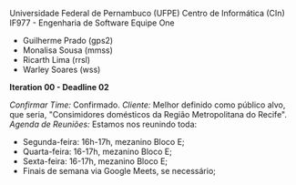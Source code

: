 Universidade Federal de Pernambuco (UFPE)
Centro de Informática (CIn)
IF977 - Engenharia de Software
Equipe One
- Guilherme Prado (gps2)
- Monalisa Sousa (mmss)
- Ricarth Lima (rrsl)
- Warley Soares (wss)

**Iteration 00 - Deadline 02**

*Confirmar Time:* Confirmado.
*Cliente:* Melhor definido como público alvo, que seria, "Consimidores domésticos da Região Metropolitana do Recife".
*Agenda de Reuniões:* Estamos nos reunindo toda:
- Segunda-feira: 16h-17h, mezanino Bloco E;
- Quarta-feira: 16-17h, mezanino Bloco E;
- Sexta-feira: 16-17h, mezanino Bloco E;
- Finais de semana via Google Meets, se necessário;

